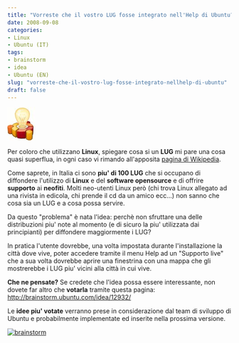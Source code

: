 ```yaml
---
title: "Vorreste che il vostro LUG fosse integrato nell'Help di Ubuntu?"
date: 2008-09-08
categories: 
- Linux
- Ubuntu (IT)
tags: 
- brainstorm
- idea
- Ubuntu (EN)
slug: "vorreste-che-il-vostro-lug-fosse-integrato-nellhelp-di-ubuntu"
draft: false
---
```


[![ubuntu brainstorm](ubuntu_brainstorm.jpg)]()

Per coloro che utilizzano **Linux**, spiegare cosa si un **LUG** mi pare una cosa quasi
superflua, in ogni caso vi rimando all'apposita [pagina di
Wikipedia](http://it.wikipedia.org/wiki/Linux_user_group).

Come saprete, in Italia ci sono **piu' di 100 LUG** che si occupano di
diffondere l'utilizzo di **Linux** e del **software opensource** e di
offrire **supporto** ai **neofiti**. Molti neo-utenti Linux però (chi
trova Linux allegato ad una rivista in edicola, chi prende il cd da un
amico ecc...) non sanno che cosa sia un LUG e a cosa possa servire.

Da questo "problema" è nata l'idea: perchè non sfruttare una delle
distribuzioni piu' note al momento (e di sicuro la piu' utilizzata dai
principianti) per diffondere maggiormente i LUG?

In pratica l'utente dovrebbe, una volta impostata durante
l'installazione la città dove vive, poter accedere tramite il menu Help
ad un "Supporto live" che a sua volta dovrebbe aprire una finestrina con
una mappa che gli mostrerebbe i LUG piu' vicini alla città in cui vive.

**Che ne pensate?** Se credete che l'idea possa essere interessante, non
dovete far altro che **votarla** tramite questa pagina:
<http://brainstorm.ubuntu.com/idea/12932/>

Le **idee piu' votate** verranno prese in considerazione dal team di
sviluppo di Ubuntu e probabilmente implementate ed inserite nella
prossima versione.

[![brainstorm](http://brainstorm.ubuntu.com/idea/12932/image/1/)](http://brainstorm.ubuntu.com/idea/12932/)


